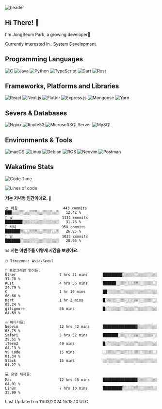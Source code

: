 ![header](https://capsule-render.vercel.app/api?type=waving&color=gradient&height=250&section=header&text=JongBeum%20Park&desc=Welcome%20to%20my%20Github!&fontAlign=66&fontAlignY=35&descAlign=83&descAlignY=55&animation=fadeIn)

## Hi There! 👋
I'm JongBeum Park, a growing developer🌱

Currently interested in.. System Development

## Programming Languages
![C](https://img.shields.io/badge/c-00599C?style=for-the-badge&logo=c&logoColor=white)
![Java](https://img.shields.io/badge/java-ED8B00?style=for-the-badge&logo=openjdk&logoColor=white)
![Python](https://img.shields.io/badge/python-3670A0?style=for-the-badge&logo=python&logoColor=ffdd54)
![TypeScript](https://img.shields.io/badge/typescript-007ACC?style=for-the-badge&logo=typescript&logoColor=white)
![Dart](https://img.shields.io/badge/dart-0175C2?style=for-the-badge&logo=dart&logoColor=white)
![Rust](https://img.shields.io/badge/rust-000000?style=for-the-badge&logo=rust&logoColor=white)

## Frameworks, Platforms and Libraries
![React](https://img.shields.io/badge/react-20232a?style=for-the-badge&logo=react&logoColor=%2361DAFB)
![Next.js](https://img.shields.io/badge/Next.js-000000?style=for-the-badge&logo=Next.js&logoColor=white)
![Flutter](https://img.shields.io/badge/flutter-02569B?style=for-the-badge&logo=flutter&logoColor=white)
![Express.js](https://img.shields.io/badge/express.js-404d59?style=for-the-badge&logo=express&logoColor=%2361DAFB)
![Mongoose](https://img.shields.io/badge/Mongoose-880000?style=for-the-badge&logo=mongoose&logoColor=white)
![Yarn](https://img.shields.io/badge/yarn-2C8EBB?style=for-the-badge&logo=yarn&logoColor=white)

## Severs & Databases
![Nginx](https://img.shields.io/badge/nginx-009639?style=for-the-badge&logo=nginx&logoColor=white)
![Route53](https://img.shields.io/badge/Route53-8c4fff?style=for-the-badge&logo=Amazon%20Route%2053&logoColor=white)
![MicrosoftSQLServer](https://img.shields.io/badge/Microsoft%20SQL%20Sever-CC2927?style=for-the-badge&logo=microsoft%20sql%20server&logoColor=white)
![MySQL](https://img.shields.io/badge/mysql-4479A1?style=for-the-badge&logo=mysql&logoColor=white)

## Environments & Tools
![macOS](https://img.shields.io/badge/-macOS-000000?style=for-the-badge&logo=macOS&logoColor=white)
![Linux](https://img.shields.io/badge/Linux-FCC624?style=for-the-badge&logo=Linux&logoColor=white)
![Debian](https://img.shields.io/badge/Debian-A81D33?style=for-the-badge&logo=Debian&logoColor=white)
![ROS](https://img.shields.io/badge/ROS-22314E?style=for-the-badge&logo=ROS&logoColor=white)
![Neovim](https://img.shields.io/badge/neovim-57A143?style=for-the-badge&logo=Neovim&logoColor=white)
![Postman](https://img.shields.io/badge/Postman-FF6C37?style=for-the-badge&logo=Postman&logoColor=white)

## Wakatime Stats
<!--START_SECTION:waka-->
![Code Time](http://img.shields.io/badge/Code%20Time-2%2C334%20hrs%2050%20mins-blue)

![Lines of code](https://img.shields.io/badge/%EC%A0%80%EB%8A%94%20%EC%97%AC%ED%83%9C%EA%B9%8C%EC%A7%80%20-1.5%20million%20%EC%A4%84%EC%9D%98%20%EC%BD%94%EB%93%9C%EB%A5%BC%20%EC%9E%91%EC%84%B1%ED%96%88%EC%96%B4%EC%9A%94.-blue)

**저는 저녁형 인간이에요. 🦉** 

```text
🌞 아침                     443 commits         ███░░░░░░░░░░░░░░░░░░░░░░   12.42 % 
🌆 낮　                     1134 commits        ████████░░░░░░░░░░░░░░░░░   31.78 % 
🌃 저녁                     958 commits         ███████░░░░░░░░░░░░░░░░░░   26.85 % 
🌙 밤　                     1033 commits        ███████░░░░░░░░░░░░░░░░░░   28.95 % 
```


📊 **저는 이번주를 이렇게 시간을 보냈어요.** 

```text
🕑︎ Timezone: Asia/Seoul

💬 프로그래밍 언어들: 
Other                    7 hrs 31 mins       █████████░░░░░░░░░░░░░░░░   37.78 % 
Rust                     4 hrs 56 mins       ██████░░░░░░░░░░░░░░░░░░░   24.79 % 
C                        1 hr 19 mins        ██░░░░░░░░░░░░░░░░░░░░░░░   06.66 % 
Dart                     1 hr 2 mins         █░░░░░░░░░░░░░░░░░░░░░░░░   05.24 % 
gitignore                56 mins             █░░░░░░░░░░░░░░░░░░░░░░░░   04.69 % 

🔥 에디터들: 
Neovim                   12 hrs 42 mins      ████████████████░░░░░░░░░   63.75 % 
Safari                   5 hrs 52 mins       ███████░░░░░░░░░░░░░░░░░░   29.51 % 
iTerm2                   49 mins             █░░░░░░░░░░░░░░░░░░░░░░░░   04.13 % 
VS Code                  15 mins             ░░░░░░░░░░░░░░░░░░░░░░░░░   01.34 % 
Slack                    15 mins             ░░░░░░░░░░░░░░░░░░░░░░░░░   01.27 % 

💻 운영 체제들: 
Mac                      12 hrs 45 mins      ████████████████░░░░░░░░░   64.01 % 
Linux                    7 hrs 10 mins       █████████░░░░░░░░░░░░░░░░   35.99 % 
```


 Last Updated on 11/03/2024 15:15:10 UTC
<!--END_SECTION:waka-->
